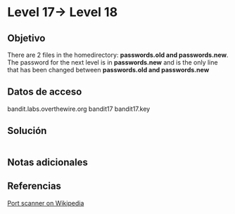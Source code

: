 
# Level 17→ Level 18

## Objetivo
There are 2 files in the homedirectory: **passwords.old and passwords.new**. The password for the next level is in **passwords.new** and is the only line that has been changed between **passwords.old and passwords.new**
## Datos de acceso
bandit.labs.overthewire.org
bandit17
bandit17.key

## Solución
```bash

```


## Notas adicionales

## Referencias
[Port scanner on Wikipedia](https://en.wikipedia.org/wiki/Port_scanner)